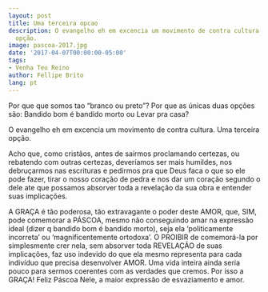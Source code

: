 ```yaml
---
layout: post
title: Uma terceira opcao
description: O evangelho eh em excencia um movimento de contra cultura. Uma terceira
  opção.
image: pascoa-2017.jpg
date: '2017-04-07T00:00:00-05:00'
tags:
- Venha Teu Reino
author: Fellipe Brito
lang: pt
---
```


Por que que somos tao “branco ou preto”? Por que as únicas duas opções são:
Bandido bom é bandido morto ou Levar pra casa?

O evangelho eh em excencia um movimento de contra cultura. Uma terceira opção.

Acho que, como cristãos, antes de sairmos proclamando certezas, ou rebatendo
com outras certezas, deveríamos ser mais humildes, nos debruçarmos nas
escrituras e pedirmos pra que Deus faca o que so ele pode fazer, tirar o nosso
coração de pedra e nos dar um coração segundo o dele ate que possamos absorver
toda a revelação da sua obra e entender suas implicações.

A GRAÇA é tão poderosa, tão extravagante o poder deste AMOR, que, SIM, pode
comemorar a PÁSCOA, mesmo não conseguindo amar na expressão ideal (dizer q
bandido bom é bandido morto), seja ela ‘politicamente incorreta’ ou
‘magnificentemente ortodoxa’. O PROIBIR de comemorá-la por simplesmente crer
nela, sem absorver toda REVELAÇÃO de suas implicações, faz uso indevido do que
ela mesmo representa para cada indivíduo que precisa desenvolver AMOR. Uma
vida inteira ainda seria pouco para sermos coerentes com as verdades que
cremos. Por isso a GRAÇA! Feliz Páscoa Nele, a maior expressão de esvaziamento
e amor.

